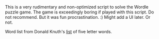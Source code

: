This is a very rudimentary and non-optimized script to solve the Wordle puzzle game. The game is exceedingly boring if played with this script. Do not recommend. But it was fun procrastination. :) Might add a UI later. Or not.

Word list from Donald Knuth's [list](https://charlesreid1.com/wiki/Five_Letter_Words) of five letter words.
